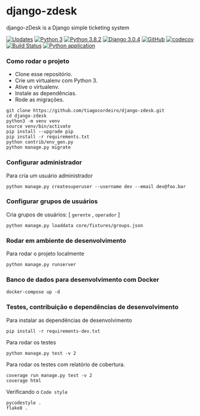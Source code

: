 # django-zdesk
django-zDesk is a Django simple ticketing system

[![Updates](https://pyup.io/repos/github/tiagocordeiro/django-zdesk/shield.svg)](https://pyup.io/repos/github/tiagocordeiro/django-zdesk/)
[![Python 3](https://pyup.io/repos/github/tiagocordeiro/django-zdesk/python-3-shield.svg)](https://pyup.io/repos/github/tiagocordeiro/django-zdesk/)
[![Python 3.8.2](https://img.shields.io/badge/python-3.8.2-blue.svg)](https://www.python.org/downloads/release/python-382/)
[![Django 3.0.4](https://img.shields.io/badge/django-3.0.4-blue.svg)](https://www.djangoproject.com/download/)
[![GitHub](https://img.shields.io/github/license/mashape/apistatus.svg)](https://github.com/tiagocordeiro/django-zdesk/blob/master/LICENSE)
[![codecov](https://codecov.io/gh/tiagocordeiro/django-zdesk/branch/master/graph/badge.svg)](https://codecov.io/gh/tiagocordeiro/django-zdesk)
[![Build Status](https://travis-ci.org/tiagocordeiro/django-zdesk.svg?branch=master)](https://travis-ci.org/tiagocordeiro/django-zdesk)
[![Python application](https://github.com/tiagocordeiro/django-zdesk/workflows/Python%20application/badge.svg)](https://github.com/tiagocordeiro/django-zdesk/actions)

### Como rodar o projeto
* Clone esse repositório.
* Crie um virtualenv com Python 3.
* Ative o virtualenv.
* Instale as dependências.
* Rode as migrações.

```
git clone https://github.com/tiagocordeiro/django-zdesk.git
cd django-zdesk
python3 -m venv venv
source venv/bin/activate
pip install --upgrade pip
pip install -r requirements.txt
python contrib/env_gen.py
python manage.py migrate
```

### Configurar administrador
Para cria um usuário administrador
```
python manage.py createsuperuser --username dev --email dev@foo.bar
```

### Configurar grupos de usuários
Cria grupos de usuários: [ `gerente` , `operador` ]
```
python manage.py loaddata core/fixtures/groups.json
```

### Rodar em ambiente de desenvolvimento
Para rodar o projeto localmente
```
python manage.py runserver
```

### Banco de dados para desenvolvimento com Docker
```
docker-compose up -d
```

### Testes, contribuição e dependências de desenvolvimento
Para instalar as dependências de desenvolvimento
```
pip install -r requirements-dev.txt
```

Para rodar os testes
```
python manage.py test -v 2
```

Para rodar os testes com relatório de cobertura.
```
coverage run manage.py test -v 2
coverage html
```

Verificando o `Code style`
```
pycodestyle .
flake8 .
```